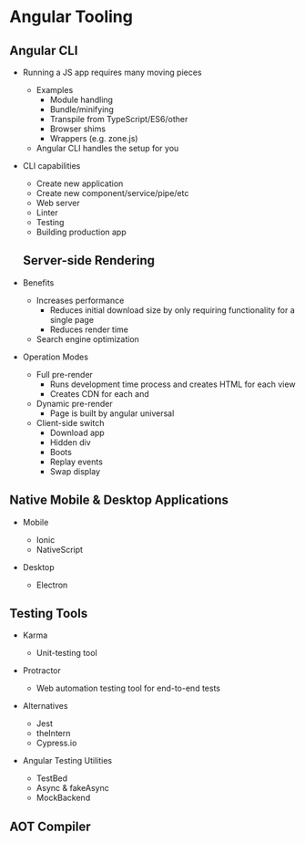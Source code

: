 # Angular Tooling

## Angular CLI

- Running a JS app requires many moving pieces
  - Examples
    - Module handling
    - Bundle/minifying
    - Transpile from TypeScript/ES6/other
    - Browser shims
    - Wrappers (e.g. zone.js)
  - Angular CLI handles the setup for you

- CLI capabilities
  - Create new application
  - Create new component/service/pipe/etc
  - Web server
  - Linter
  - Testing
  - Building production app
  
  ## Server-side Rendering
  
- Benefits
  - Increases performance
    - Reduces initial download size by only requiring functionality for a single page
    - Reduces render time
  - Search engine optimization

- Operation Modes
  - Full pre-render
    - Runs development time process and creates HTML for each view
    - Creates CDN for each and 
  - Dynamic pre-render
    - Page is built by angular universal
  - Client-side switch
    - Download app
    - Hidden div
    - Boots
    - Replay events
    - Swap display
      
## Native Mobile & Desktop Applications

- Mobile
  - Ionic
  - NativeScript
  
- Desktop
  - Electron

## Testing Tools

- Karma
  - Unit-testing tool
  
- Protractor
  - Web automation testing tool for end-to-end tests
  
- Alternatives
  - Jest
  - theIntern
  - Cypress.io
  
- Angular Testing Utilities
  - TestBed
  - Async & fakeAsync
  - MockBackend
  
## AOT Compiler

